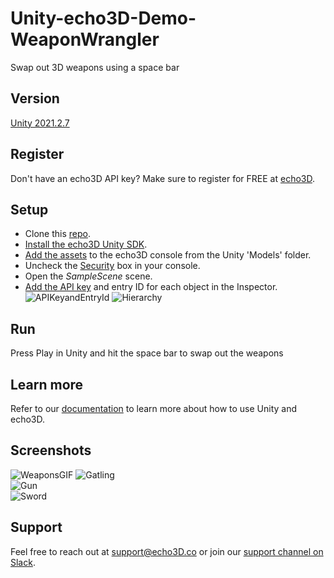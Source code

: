 # Unity-echo3D-Demo-WeaponWrangler
Swap out 3D weapons using a space bar

## Version
[Unity 2021.2.7](https://unity3d.com/get-unity/download/archive)

## Register
Don't have an echo3D API key? Make sure to register for FREE at [echo3D](https://console.echo3D.co/#/auth/register).

## Setup
* Clone this [repo](https://github.com/echo3Dco/Unity-echo3D-Demo-WeaponWrangler/).
* [Install the echo3D Unity SDK](https://docs.echo3D.co/unity/installation).
* [Add the assets](https://docs.echo3D.co/quickstart/add-a-3d-model) to the echo3D console from the Unity 'Models' folder.
* Uncheck the [Security](https://docs.echo3d.co/web-console/deliver-pages/security-page) box in your console.
* Open the _SampleScene_ scene.
* [Add the API key](https://docs.echo3D.co/unity/using-the-sdk) and entry ID for each object in the Inspector.
![APIKeyandEntryId](https://user-images.githubusercontent.com/99516371/175661063-031a0d62-af0f-4335-be12-b73317527e54.png)
![Hierarchy](https://user-images.githubusercontent.com/99516371/176975148-ccec86c5-c322-41f9-9cbb-509e1a613e2a.png)

## Run
Press Play in Unity and hit the space bar to swap out the weapons

## Learn more
Refer to our [documentation](https://docs.echo3D.co/unity/) to learn more about how to use Unity and echo3D.

## Screenshots
![WeaponsGIF](https://user-images.githubusercontent.com/99516371/182254827-8e1e60b4-9e4b-4154-8491-75500e04b7c2.gif)
![Gatling](https://user-images.githubusercontent.com/99516371/182254947-a5c8b8d7-55f3-49fe-bb77-4bb1961f1243.png)<br>
![Gun](https://user-images.githubusercontent.com/99516371/182254950-e74d68bc-b7ea-4720-818f-4726816bd0d3.png)<br>
![Sword](https://user-images.githubusercontent.com/99516371/182254953-7584233a-0305-402e-931e-ee24b031e108.png)<br>

## Support
Feel free to reach out at [support@echo3D.co](mailto:support@echo3D.co) or join our [support channel on Slack](https://go.echo3D.co/join). 
